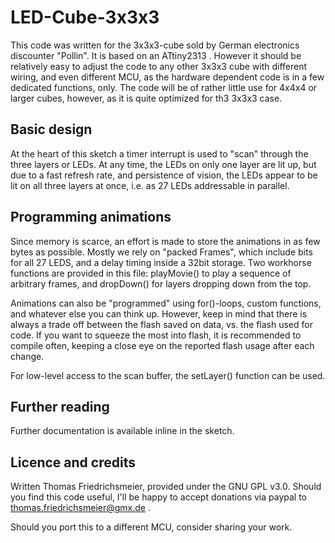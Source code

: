 # LED-Cube-3x3x3
This code was written for the 3x3x3-cube sold by German electronics discounter "Pollin".
It is based on an ATtiny2313 . However it should be relatively easy to adjust the code
to any other 3x3x3 cube with different wiring, and even different MCU, as the hardware
dependent code is in a few dedicated functions, only. The code will be of rather little
use for 4x4x4 or larger cubes, however, as it is quite optimized for th3 3x3x3 case.

## Basic design
At the heart of this sketch a timer interrupt is used to "scan" through the three layers
or LEDs. At any time, the LEDs on only one layer are lit up, but due to a fast refresh rate,
and persistence of vision, the LEDs appear to be lit on all three layers at once, i.e.
as 27 LEDs addressable in parallel.

## Programming animations
Since memory is scarce, an effort is made to store the animations in as few bytes as
possible. Mostly we rely on "packed Frames", which include bits for all 27 LEDS, and
a delay timing inside a 32bit storage. Two workhorse functions are provided in this
file: playMovie() to play a sequence of arbitrary frames, and dropDown() for layers
dropping down from the top.

Animations can also be "programmed" using for()-loops, custom functions, and whatever
else you can think up. However, keep in mind that there is always a trade off between
the flash saved on data, vs. the flash used for code. If you want to squeeze the most into
flash, it is recommended to compile often, keeping a close eye on the reported flash
usage after each change.

For low-level access to the scan buffer, the setLayer() function can be used.

## Further reading
Further documentation is available inline in the sketch.

## Licence and credits
Written Thomas Friedrichsmeier, provided under the GNU GPL v3.0. Should you find this
code useful, I'll be happy to accept donations via paypal to thomas.friedrichsmeier@gmx.de .

Should you port this to a different MCU, consider sharing your work.
